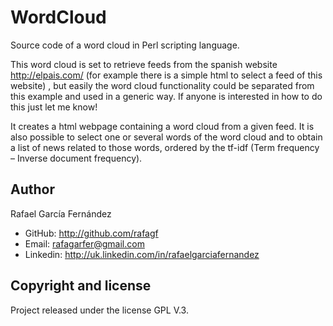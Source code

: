 WordCloud
=========

Source code of a word cloud in Perl scripting language.

This word cloud is set to retrieve feeds from the spanish website http://elpais.com/ (for example there is a simple html to select a feed of this website)
, but easily the word cloud functionality could be separated from this example and used in a generic way. If anyone is interested in how to do this just let me know!

It creates a html webpage containing a word cloud from a given feed. It is also possible to select one or several words of the word cloud and to obtain a list of news related to those words, ordered by the tf-idf (Term frequency – Inverse document frequency).  

## Author

Rafael García Fernández

* GitHub: http://github.com/rafagf
* Email: rafagarfer@gmail.com
* Linkedin: http://uk.linkedin.com/in/rafaelgarciafernandez

## Copyright and license

Project released under the license GPL V.3.
